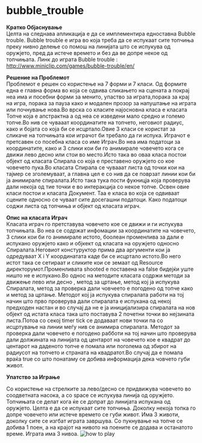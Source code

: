 # bubble_trouble
<b>Кратко Објаснување</b><br>
Целта на следнава апликација е да се имплементира едноставна Bubble trouble. Bubble trouble е игра во која треба да се испукаат сите топчиња преку нивно делење со помош на линијата што се испукува од оружјето, пред да истече времето и без да ве допре некое од топчињата.
Линк до играта Bubble trouble : http://www.miniclip.com/games/bubble-trouble/en/ 

<b>Решение на Проблемот</b><br>
Проблемот е решен со користење на 7 форми и 7 класи.
Од формите една е главна форма во која се одвива сликањето на сцената а покрај неа има и посебни форми за менито, упаство за играта,порака за крај на игра, порака за пауза како и модален прозор за напуштање на играта или почнување нова.Во врска со класите најосновна класа е класата Топче која е апстрактна а од неа се изведени мало средно и големо топче.Во нив се чувааат координатите на топчето, неговиот радиус, како и бојата со која би се исцртало.Овие 3 класи се користат за сликаче на топчињата кои играчот би требало да ги испука. Играчот е претсавен со посебна класа со име Играч.Во неа има податоци за координатите, како и 3 слики кои би го анимирале човечето кога се движи лево десно или стои во место.Исто така во оваа класа постои објект од класата Спирала со која е преставено оружјето со кое човечето пука.Во класата Спирала се чувааат листа од точки кои на тајмер се зголемуваат, а главна цел е со нив да се поврзат линии кои би ја анимирале спиралата.Исто така тука пости фукницја која проверува дали некоја од тие точки е во интеракција со некое топче. Освен овие класи постои и класата Документ. Таа е класа во која се одвиваат сцените односно се чуваат сите досегашни податоци.
Како податоци соджи листа од топчиња и објект од класата играч.

<b>Опис на класата Играч</b><br>
Класата играч го претставува човечето кое се движи и ги испукува топчињата. Во неа се содржат инфомации за координатите на човечето, 3 слики кои би го анимирале истото, боолеан променлива за дали е испукано оружјето како и објкект од класата на оружјето односно Спиралата.Неговиот констуруктор прима два аргументи кои ја одредуваат X i Y координатата каде би се исцртало истото.Во него истот така се сетираат и сликите кои се земаат од Resource директорумот.Променливата shooted е поставена на false бидејќи уште ништо не е испукано.Во однос на методите класата содржи методи за движење лево или десно , метод за цртање, метод кој ја  испукува Спиралата, метод за проверка дали човчеето е погодено од топче како и метод за цртање.
Методот кој ја испукува спиралата работи на тој начин што прво проверува дали спиралата е испукана од некој предходен настан и во случај да не е ја иницијализира спиралата на нов објект од истата класа така што поставува 2 почетни точки во нејзината листа.Потоа со секој timer tick се додаваат нови точки па со исцртување на линии меѓу нив се анимира спиралата. Методот за проверка дали човечето е погодено рабботи на тој начин што проверува дали должината на линијата од центарот на човечето кое е квадрат до центарот на даденото топче е помала или поголема од збирот на радиусот на топчето и страната на квадратот.Во случај да е помала враќа true со што понатаму се добива информација дека човчето губи живот.

<b>Упатство за Играње</b><br>

Со користење на стрелките за лево/десно се придвижува човечето во соодветната насока, а со space се испукува линија од оружјето.
Топчињата се делат кога ќе се допрат до линијата испукана од оружјето. Целта е да се испукаат сите топчиња. Доколку некоја топка го допре човечето или истече времето се губи живот. Има 3 животи, доколку сите се изгбат играта завршува. Со пукнување на топче се добива 1 поен, а на крајот на нивото на поените се додава и останатото време. Играта има 3 нивоа.
<img src="http://i.imgur.com/8V5i1gH.png?1" alt="how to play" /> </li>


